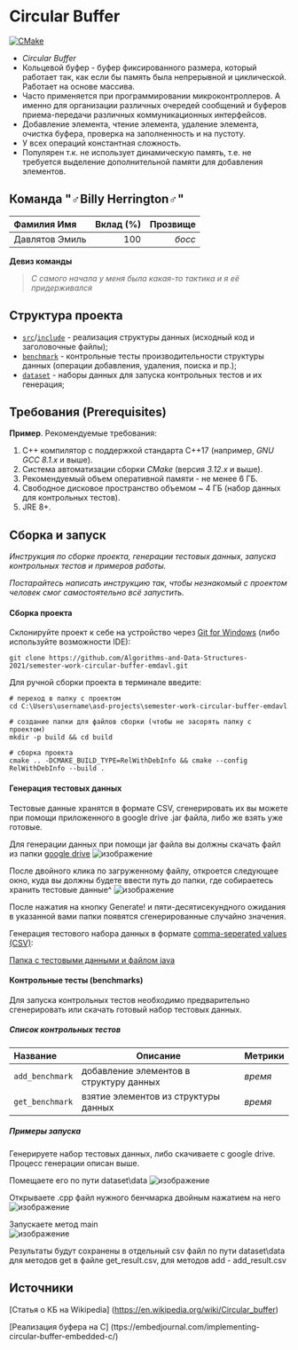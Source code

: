 # Circular Buffer

[![CMake](https://github.com/Algorithms-and-Data-Structures-2021/semester-work-circular-buffer-emdavl/actions/workflows/cmake.yml/badge.svg)](https://github.com/Algorithms-and-Data-Structures-2021/semester-work-circular-buffer-emdavl/actions/workflows/cmake.yml)


- _Circular Buffer_
- Кольцевой буфер - буфер фиксированного размера, который работает так, как если бы память была непрерывной и циклической.
  Работает на основе массива.
- Часто применяется при программировании микроконтроллеров. А именно для организации различных очередей сообщений и буферов
  приема-передачи различных коммуникационных интерфейсов.
- Добавление элемента, чтение элемента, удаление элемента, очистка буфера, проверка на заполненность и на пустоту.
- У всех операций константная сложность.
- Популярен т.к. не использует динамическую память, т.е. не требуется выделение дополнительной памяти для добавления элементов.

## Команда "♂Billy Herrington♂"


| Фамилия Имя      | Вклад (%) | Прозвище              |
| :---             |   ---:    |  ---:                 |
| Давлятов Эмиль   | 100       |  _босс_               |


**Девиз команды**
> _С самого начала у меня была какая-то тактика и я её придерживался_

## Структура проекта


- [`src`](src)/[`include`](include) - реализация структуры данных (исходный код и заголовочные файлы);
- [`benchmark`](benchmark) - контрольные тесты производительности структуры данных (операции добавления, удаления,
  поиска и пр.);
- [`dataset`](dataset) - наборы данных для запуска контрольных тестов и их генерация;

## Требования (Prerequisites)

**Пример**. Рекомендуемые требования:

1. С++ компилятор c поддержкой стандарта C++17 (например, _GNU GCC 8.1.x_ и выше).
2. Система автоматизации сборки _CMake_ (версия _3.12.x_ и выше).
3. Рекомендуемый объем оперативной памяти - не менее 6 ГБ.
4. Свободное дисковое пространство объемом ~ 4 ГБ (набор данных для контрольных тестов).
5. JRE 8+.

## Сборка и запуск

_Инструкция по сборке проекта, генерации тестовых данных, запуска контрольных тестов и примеров работы._

_Постарайтесь написать инструкцию так, чтобы незнакомый с проектом человек смог самостоятельно всё запустить._

#### Сборка проекта

Склонируйте проект к себе на устройство через [Git for Windows](https://gitforwindows.org/) (либо используйте
возможности IDE):

```shell
git clone https://github.com/Algorithms-and-Data-Structures-2021/semester-work-circular-buffer-emdavl.git
```

Для ручной сборки проекта в терминале введите:

```shell
# переход в папку с проектом
cd C:\Users\username\asd-projects\semester-work-circular-buffer-emdavl

# создание папки для файлов сборки (чтобы не засорять папку с проектом) 
mkdir -p build && cd build 

# сборка проекта
cmake .. -DCMAKE_BUILD_TYPE=RelWithDebInfo && cmake --config RelWithDebInfo --build . 
```

#### Генерация тестовых данных

Тестовые данные хранятся в формате CSV, сгенерировать их вы можете при помощи приложенного в google drive .jar файла, либо же взять уже готовые.

Для генерации данных при помощи jar файла вы должны скачать файл из папки [google drive](https://drive.google.com/drive/folders/1bdaRkm9ZK3eV_Z18VlS_SyQRzGM40TQU?usp=sharing)
![изображение](https://user-images.githubusercontent.com/79557554/116746776-af726400-aa05-11eb-990e-44ab2334d060.png)


После двойного клика по загруженному файлу, откроется следующее окно, куда вы должны будете ввести путь до папки, где собираетесь хранить тестовые данные^
![изображение](https://user-images.githubusercontent.com/79557554/116747057-0b3ced00-aa06-11eb-8784-d7e5cb271985.png)


После нажатия на кнопку Generate! и пяти-десятисекундного ожидания в указанной вами папки появятся сгенерированные случайно значения.


Генерация тестового набора данных в
формате [comma-seperated values (CSV)](https://en.wikipedia.org/wiki/Comma-separated_values):

[Папка с тестовыми данными и файлом java](https://drive.google.com/drive/folders/1bdaRkm9ZK3eV_Z18VlS_SyQRzGM40TQU?usp=sharing)

#### Контрольные тесты (benchmarks)


Для запуска контрольных тестов необходимо предварительно сгенерировать или скачать готовый набор тестовых данных.

##### Список контрольных тестов

| Название                  | Описание                                | Метрики         |
| :---                      | ---                                     | :---            |
| `add_benchmark`           | добавление элементов в структуру данных | _время_         |
| `get_benchmark`           | взятие элементов из структуры данных    | _время_         |            |

##### Примеры запуска

Генерируете набор тестовых данных, либо скачиваете с google drive. Процесс генерации описан выше.

Помещаете его по пути dataset\data
![изображение](https://user-images.githubusercontent.com/79557554/116752231-ecdaef80-aa0d-11eb-8b70-ac2307c8a3c1.png)


Открываете .cpp файл нужного бенчмарка двойным нажатием на него
![изображение](https://user-images.githubusercontent.com/79557554/116752284-0845fa80-aa0e-11eb-958f-5dc9ed00d90a.png)

Запускаете метод main\
![изображение](https://user-images.githubusercontent.com/79557554/116752396-2e6b9a80-aa0e-11eb-8af6-08ee2e06e57b.png)

Результаты будут сохранены в отдельный csv файл по пути dataset\data для методов get в файле get_result.csv, для методов add - add_result.csv

## Источники

[Статья о КБ на Wikipedia] (https://en.wikipedia.org/wiki/Circular_buffer)

[Реализация буфера на C] (ttps://embedjournal.com/implementing-circular-buffer-embedded-c/)
